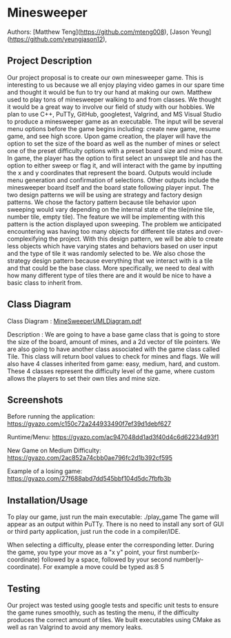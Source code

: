 # Minesweeper 

 Authors: \[Matthew Teng](https://github.com/mteng008)\, \[Jason Yeung](https://github.com/yeungjason12)\, 
 
## Project Description

 Our project proposal is to create our own minesweeper game. This is interesting to us because we all enjoy playing video games in our spare time and thought it would be fun to try our hand at making our own. Matthew used to play tons of minesweeper walking to and from classes. We thought it would be a great way to involve our field of study with our hobbies. We plan to use C++, PuTTy, GitHub, googletest, Valgrind, and MS Visual Studio to produce a minesweeper game as an executable. The input will be several menu options before the game begins including: create new game, resume game, and see high score. Upon game creation, the player will have the option to set the size of the board as well as the number of mines or select one of the preset difficulty options with a preset board size and mine count. In game, the player has the option to first select an unswept tile and has the option to either sweep or flag it, and will interact with the game by inputting the x and y coordinates that represent the board. Outputs would include menu generation and confirmation of selections. Other outputs include the minesweeper board itself and the board state following player input. The two design patterns we will be using are strategy and factory design patterns. We chose the factory pattern because tile behavior upon sweeping would vary depending on the internal state of the tile(mine tile, number tile, empty tile). The feature we will be implementing with this pattern is the action displayed upon sweeping. The problem we anticipated encountering was having too many objects for different tile states and over-complexifying the project. With this design pattern, we will be able to create less objects which have varying states and behaviors based on user input and the type of tile it was randomly selected to be. We also chose the strategy design pattern because everything that we interact with is a tile and that could be the base class. More specifically, we need to deal with how many different type of tiles there are and it would be nice to have a basic class to inherit from.

## Class Diagram

 Class Diagram : [MineSweeperUMLDiagram.pdf](https://github.com/cs100/final-project-mteng008_jyeun018_pdadi001-clowntown/files/6445202/MineSweeperUMLDiagram.pdf)

 Description : We are going to have a base game class that is going to store the size of the board, amount of mines, and a 2d vector of tile pointers. We are also going to have another class associated with the game class called Tile. This class will return bool values to check for mines and flags. We will also have 4 classes inherited from game: easy, medium, hard, and custom. These 4 classes represent the difficulty level of the game, where custom allows the players to set their own tiles and mine size.

 ## Screenshots

 Before running the application: https://gyazo.com/c150c72a244933490f7ef39d1debf627
 
 Runtime/Menu: https://gyazo.com/ac947048dd1ad3f40d4c6d62234d93f1
 
 New Game on Medium Difficulty: https://gyazo.com/2ac852a74cbb0ae796fc2d1b392cf595
 
 Example of a losing game: https://gyazo.com/27f688abd7dd545bbf104d5dc7fbfb3b
 
 ## Installation/Usage
 
 To play our game, just run the main executable: ./play_game 
The game will appear as an output within PuTTy. There is no need to install any sort of GUI or third party application, just run the code in a compiler/IDE.

When selecting a difficulty, please enter the corresponding letter. During the game, you type your move as a "x y" point, your first number(x-coordinate) followed by a space, followed by your second number(y-coordinate). For example a move could be typed as:8 5
 
 ## Testing

 Our project was tested using google tests and specific unit tests to ensure the game runes smoothly, such as testing the menu, if the difficulty produces the correct amount of tiles. We built executables using CMake as well as ran Valgrind to avoid any memory leaks. 
 

